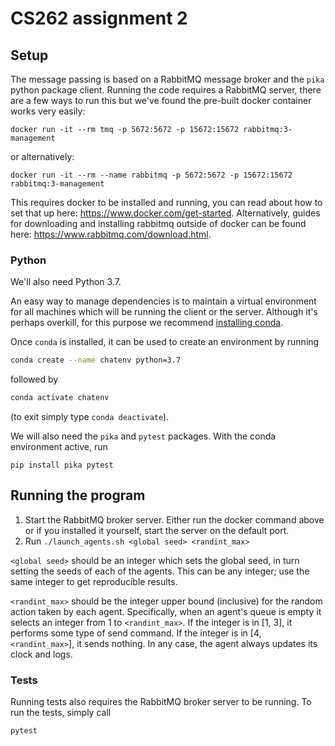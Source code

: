 # CS262 assignment 2


## Setup

The message passing is based on a RabbitMQ message broker and the `pika` python package client. Running the code requires a RabbitMQ server, there are a few ways to run this but we've found the pre-built docker container works very easily:

```
docker run -it --rm tmq -p 5672:5672 -p 15672:15672 rabbitmq:3-management
```

or alternatively:

```
docker run -it --rm --name rabbitmq -p 5672:5672 -p 15672:15672 rabbitmq:3-management
```

This requires docker to be installed and running, you can read about how to set that up here: https://www.docker.com/get-started. Alternatively, guides for downloading and installing rabbitmq outside of docker can be found here: https://www.rabbitmq.com/download.html.

### Python

We'll also need Python 3.7.

An easy way to manage dependencies is to maintain a virtual environment for all machines which will be running the client or the server.
Although it's perhaps overkill, for this purpose we recommend [installing conda](https://docs.conda.io/projects/conda/en/latest/user-guide/install/).

Once `conda` is installed, it can be used to create an environment by running
 ```bash
 conda create --name chatenv python=3.7
 ```
 followed by
 ```bash
 conda activate chatenv
 ```
(to exit simply type `conda deactivate`).

We will also need the `pika` and `pytest` packages. With the conda environment active, run

```
pip install pika pytest
```

## Running the program

1. Start the RabbitMQ broker server. Either run the docker command above or if you installed it yourself, start the server on the default port.
2. Run `./launch_agents.sh <global seed> <randint_max>`

`<global seed>` should be an integer which sets the global seed, in turn setting the seeds of each of the agents. This can be any integer; use the same integer to get reproducible results.

`<randint_max>` should be the integer upper bound (inclusive) for the random action taken by each agent. Specifically, when an agent's queue is empty it selects an integer from 1 to `<randint_max>`. If the integer is in \[1, 3\], it performs some type of send command. If the integer is in \[4, `<randint_max>`\], it sends nothing. In any case, the agent always updates its clock and logs.

### Tests

Running tests also requires the RabbitMQ broker server to be running. To run the tests, simply call

```
pytest
```
